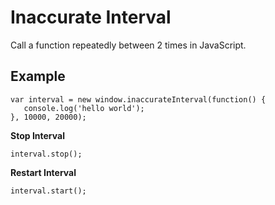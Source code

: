 # Inaccurate Interval
Call a function repeatedly between 2 times in JavaScript.

## Example
```JS
var interval = new window.inaccurateInterval(function() {
   console.log('hello world');
}, 10000, 20000);
```

**Stop Interval**
```JS
interval.stop();
```

**Restart Interval**
```JS
interval.start();
```
